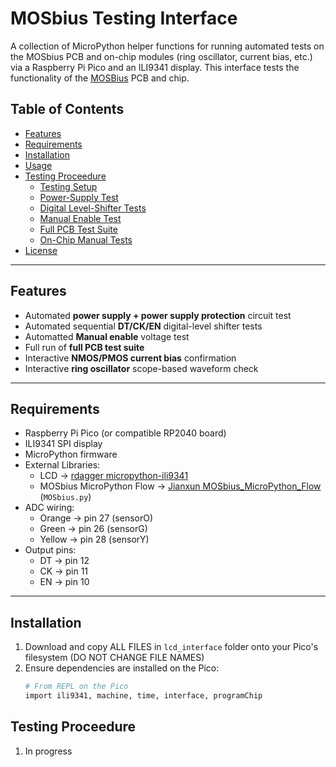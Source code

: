 # MOSbius Testing Interface

A collection of MicroPython helper functions for running automated tests on the MOSbius PCB and on-chip modules (ring oscillator, current bias, etc.) via a Raspberry Pi Pico and an ILI9341 display. This interface tests the functionality of the [MOSBius](https://mosbius.org/0_front_matter/intro.html) PCB and chip.

## Table of Contents

- [Features](#features)  
- [Requirements](#requirements)  
- [Installation](#installation)  
- [Usage](#usage)  
- [Testing Proceedure](#testing-proceedure)
  - [Testing Setup](#setup)  
  - [Power-Supply Test](#power-supply-test)  
  - [Digital Level-Shifter Tests](#digital-level-shifter-tests)  
  - [Manual Enable Test](#manual-enable-test)  
  - [Full PCB Test Suite](#full-pcb-test-suite)  
  - [On-Chip Manual Tests](#on-chip-manual-tests)  
- [License](#license)

---

## Features

- Automated **power supply + power supply protection** circuit test  
- Automated sequential **DT/CK/EN** digital-level shifter tests  
- Automatted **Manual enable** voltage test  
- Full run of **full PCB test suite**  
- Interactive **NMOS/PMOS current bias** confirmation  
- Interactive **ring oscillator** scope-based waveform check  

---

## Requirements

- Raspberry Pi Pico (or compatible RP2040 board)    
- ILI9341 SPI display  
- MicroPython firmware
- External Libraries:
  - LCD → [rdagger micropython-ili9341](https://github.com/rdagger/micropython-ili9341)
  - MOSbius MicroPython Flow → [Jianxun MOSbius_MicroPython_Flow](https://github.com/Jianxun/MOSbius_MicroPython_Flow) (`MOSbius.py`) 
- ADC wiring:  
  - Orange → pin 27 (sensorO)  
  - Green  → pin 26 (sensorG)  
  - Yellow → pin 28 (sensorY)  
- Output pins:  
  - DT → pin 12  
  - CK → pin 11  
  - EN → pin 10  

---

## Installation

1. Download and copy ALL FILES in `lcd_interface` folder onto your Pico's filesystem (DO NOT CHANGE FILE NAMES)
3. Ensure dependencies are installed on the Pico:  
   ```bash
   # From REPL on the Pico
   import ili9341, machine, time, interface, programChip

## Testing Proceedure  
1. In progress
